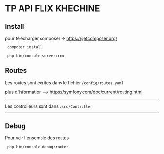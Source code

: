 # TP API FLIX KHECHINE

## Install
pour télécharger composer -> https://getcomposer.org/
```
 composer install
```

```
 php bin/console server:run
```

## Routes
Les routes sont écrites dans le fichier `/config/routes.yaml`

plus d'information --> https://symfony.com/doc/current/routing.html 
___
Les controlleurs sont dans `/src/Controller` 
___
## Debug
Pour voir l'ensemble des routes 
```
 php bin/console debug:router
```